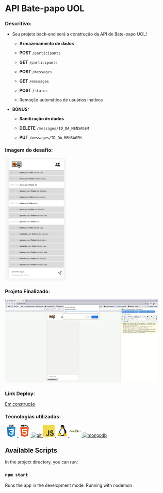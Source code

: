 # API Bate-papo UOL

### Descritivo:

- Seu projeto back-end será a construção da API do Bate-papo UOL!

  - **Armazenamento de dados**
            
  - **POST** `/participants`
    
  - **GET** `/participants`
    
  - **POST** `/messages`
    
  - **GET** `/messages`
    
  - **POST** `/status`
    
  - Remoção automática de usuários inativos

- **BÔNUS:**

  - **Sanitização de dados**
    
  - **DELETE** `/messages/ID_DA_MENSAGEM`
    
  - **PUT** `/messages/ID_DA_MENSAGEM`
  
### Imagem do desafio:

<p>

<img src='https://raw.githubusercontent.com/guoconde/API_BatePapo_UOL/main/assets/projeto_12.png' width='200px' />

</p>

### Projeto Finalizado:

<img src='https://raw.githubusercontent.com/guoconde/API_BatePapo_UOL/main/assets/projeto_12_API_Chat-UOL.gif'/>

### Link Deploy:

[Em construção]()

### Tecnologias utilizadas:

<p align="left">
  <a href="https://www.w3schools.com/css/" target="_blank"> <img src="https://raw.githubusercontent.com/devicons/devicon/master/icons/css3/css3-original-wordmark.svg" alt="css3" width="40" height="40"/> </a> 
  <a href="https://www.w3.org/html/" target="_blank"> <img src="https://raw.githubusercontent.com/devicons/devicon/master/icons/html5/html5-original-wordmark.svg" alt="html5" width="40" height="40"/> </a> 
  <a href="https://git-scm.com/" target="_blank"> <img src="https://www.vectorlogo.zone/logos/git-scm/git-scm-icon.svg" alt="git" width="40" height="40"/> </a>
  <a href="https://developer.mozilla.org/en-US/docs/Web/JavaScript" target="_blank"> <img src="https://raw.githubusercontent.com/devicons/devicon/master/icons/javascript/javascript-original.svg" alt="javascript" width="40" height="40"/> </a> 
  <a href="https://www.linux.org/" target="_blank"> <img src="https://raw.githubusercontent.com/devicons/devicon/master/icons/linux/linux-original.svg" alt="linux" width="40" height="40"/> </a> 
  <a href="https://nodejs.org" target="_blank"> <img src="https://raw.githubusercontent.com/devicons/devicon/master/icons/nodejs/nodejs-original-wordmark.svg" alt="nodejs" width="40" height="40"/> </a> 
  <a href="https://www.mongodb.com/pt-br" target="_blank"> <img src="https://icongr.am/devicon/mongodb-original-wordmark.svg?size=128&color=currentColor" alt="mongodb" width="40" height="40"/> </a> 
</p>

## Available Scripts

In the project directory, you can run:

### `npm start`

Runs the app in the development mode.
Running with nodemon